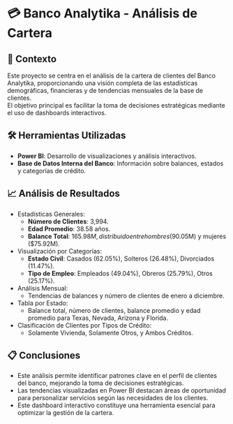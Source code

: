 # 💳 Banco Analytika - Análisis de Cartera

## 📝 Contexto
Este proyecto se centra en el análisis de la cartera de clientes del Banco Analytika, proporcionando una visión completa de las estadísticas demográficas, financieras y de tendencias mensuales de la base de clientes.  
El objetivo principal es facilitar la toma de decisiones estratégicas mediante el uso de dashboards interactivos.

## 🛠️ Herramientas Utilizadas
- **Power BI**: Desarrollo de visualizaciones y análisis interactivos.
- **Base de Datos Interna del Banco**: Información sobre balances, estados y categorías de crédito.

## 📈 Análisis de Resultados
- Estadísticas Generales:
  - **Número de Clientes**: 3,994.
  - **Edad Promedio**: 38.58 años.
  - **Balance Total**: $165.98M, distribuido entre hombres ($90.05M) y mujeres ($75.92M).
- Visualización por Categorías:
  - **Estado Civil**: Casados (62.05%), Solteros (26.48%), Divorciados (11.47%).
  - **Tipo de Empleo**: Empleados (49.04%), Obreros (25.79%), Otros (25.17%).
- Análisis Mensual:
  - Tendencias de balances y número de clientes de enero a diciembre.
- Tabla por Estado:
  - Balance total, número de clientes, balance promedio y edad promedio para Texas, Nevada, Arizona y Florida.
- Clasificación de Clientes por Tipos de Crédito:
  - Solamente Vivienda, Solamente Otros, y Ambos Créditos.

## 📋 Conclusiones
- Este análisis permite identificar patrones clave en el perfil de clientes del banco, mejorando la toma de decisiones estratégicas.
- Las tendencias visualizadas en Power BI destacan áreas de oportunidad para personalizar servicios según las necesidades de los clientes.
- Este dashboard interactivo constituye una herramienta esencial para optimizar la gestión de la cartera.
